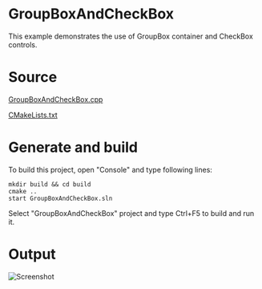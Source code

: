 # GroupBoxAndCheckBox

This example demonstrates the use of GroupBox container and CheckBox controls.

# Source

[GroupBoxAndCheckBox.cpp](GroupBoxAndCheckBox.cpp)

[CMakeLists.txt](CMakeLists.txt)

# Generate and build

To build this project, open "Console" and type following lines:

``` shell
mkdir build && cd build
cmake .. 
start GroupBoxAndCheckBox.sln
```

Select "GroupBoxAndCheckBox" project and type Ctrl+F5 to build and run it.

# Output

![Screenshot](../../../docs/Pictures/GroupBoxAndCheckBox.png)
